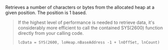 ﻿Retrieves a number of characters or bytes from the allocated heap at a given position. The position is 1 based.


> If the highest level of performance is needed to retrieve data, it's considerably more efficient to call the contained SYS(2600) function directly from your calling code.
> ```foxpro
> lcData = SYS(2600, loHeap.nBaseAddress -1 + lnOffSet, lnCount)
> ```